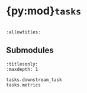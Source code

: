 # {py:mod}`tasks`

```{py:module} tasks
```

```{autodoc2-docstring} tasks
:allowtitles:
```

## Submodules

```{toctree}
:titlesonly:
:maxdepth: 1

tasks.downstream_task
tasks.metrics
```
